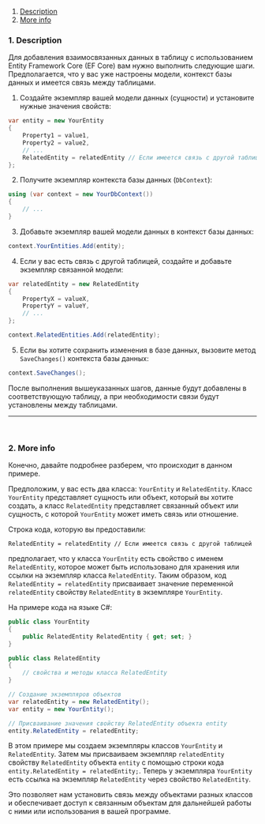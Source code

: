 1. [Description](#Part1)
2. [More info](#Part2)

### 1. Description <a name="Par1"></a>
Для добавления взаимосвязанных данных в таблицу с использованием Entity Framework Core (EF Core) вам нужно выполнить следующие шаги. Предполагается, что у вас уже настроены модели, контекст базы данных и имеется связь между таблицами.

1. Создайте экземпляр вашей модели данных (сущности) и установите нужные значения свойств:

```csharp
var entity = new YourEntity
{
    Property1 = value1,
    Property2 = value2,
    // ...
    RelatedEntity = relatedEntity // Если имеется связь с другой таблицей
};
```

2. Получите экземпляр контекста базы данных (`DbContext`):

```csharp
using (var context = new YourDbContext())
{
    // ...
}
```

3. Добавьте экземпляр вашей модели данных в контекст базы данных:

```csharp
context.YourEntities.Add(entity);
```

4. Если у вас есть связь с другой таблицей, создайте и добавьте экземпляр связанной модели:

```csharp
var relatedEntity = new RelatedEntity
{
    PropertyX = valueX,
    PropertyY = valueY,
    // ...
};

context.RelatedEntities.Add(relatedEntity);
```

5. Если вы хотите сохранить изменения в базе данных, вызовите метод `SaveChanges()` контекста базы данных:

```csharp
context.SaveChanges();
```

После выполнения вышеуказанных шагов, данные будут добавлены в соответствующую таблицу, а при необходимости связи будут установлены между таблицами.

---
<br>

### 2. More info

Конечно, давайте подробнее разберем, что происходит в данном примере.

Предположим, у вас есть два класса: `YourEntity` и `RelatedEntity`. Класс `YourEntity` представляет сущность или объект, который вы хотите создать, а класс `RelatedEntity` представляет связанный объект или сущность, с которой `YourEntity` может иметь связь или отношение.

Строка кода, которую вы предоставили:

```
RelatedEntity = relatedEntity // Если имеется связь с другой таблицей
```

предполагает, что у класса `YourEntity` есть свойство с именем `RelatedEntity`, которое может быть использовано для хранения или ссылки на экземпляр класса `RelatedEntity`. Таким образом, код `RelatedEntity = relatedEntity` присваивает значение переменной `relatedEntity` свойству `RelatedEntity` в экземпляре `YourEntity`.

На примере кода на языке C#:

```csharp
public class YourEntity
{
    public RelatedEntity RelatedEntity { get; set; }
}

public class RelatedEntity
{
    // свойства и методы класса RelatedEntity
}

// Создание экземпляров объектов
var relatedEntity = new RelatedEntity();
var entity = new YourEntity();

// Присваивание значения свойству RelatedEntity объекта entity
entity.RelatedEntity = relatedEntity;
```

В этом примере мы создаем экземпляры классов `YourEntity` и `RelatedEntity`. Затем мы присваиваем экземпляр `relatedEntity` свойству `RelatedEntity` объекта `entity` с помощью строки кода `entity.RelatedEntity = relatedEntity;`. Теперь у экземпляра `YourEntity` есть ссылка на экземпляр `RelatedEntity` через свойство `RelatedEntity`.

Это позволяет нам установить связь между объектами разных классов и обеспечивает доступ к связанным объектам для дальнейшей работы с ними или использования в вашей программе.